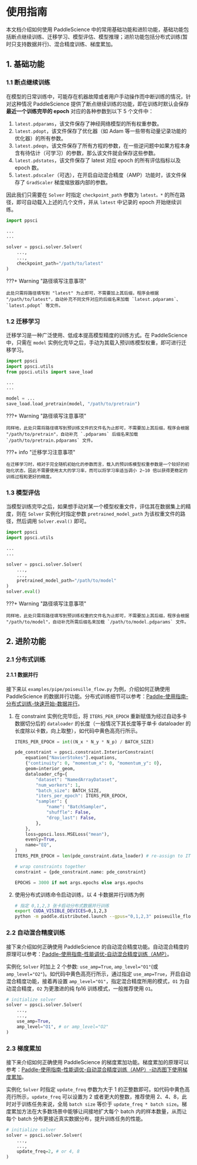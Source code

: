 # 使用指南

本文档介绍如何使用 PaddleScience 中的常用基础功能和进阶功能，基础功能包括断点继续训练、迁移学习、模型评估、模型推理；进阶功能包括分布式训练(暂时只支持数据并行)、混合精度训练、梯度累加。

## 1. 基础功能

### 1.1 断点继续训练

在模型的日常训练中，可能存在机器故障或者用户手动操作而中断训练的情况，针对这种情况 PaddleScience 提供了断点继续训练的功能，即在训练时默认会保存**最近一个训练完毕的 epoch** 对应的各种参数到以下 5 个文件中：

1. `latest.pdparams`，该文件保存了神经网络模型的所有权重参数。
2. `latest.pdopt`，该文件保存了优化器（如 Adam 等一些带有动量记录功能的优化器）的所有参数。
3. `latest.pdeqn`，该文件保存了所有方程的参数，在一些逆问题中如果方程本身含有待估计（可学习）的参数，那么该文件就会保存这些参数。
4. `latest.pdstates`，该文件保存了 latest 对应 epoch 的所有评估指标以及 epoch 数。
5. `latest.pdscaler`（可选），在开启自动混合精度（AMP）功能时，该文件保存了 `GradScaler` 梯度缩放器内部的参数。

因此我们只需要在 `Solver` 时指定 `checkpoint_path` 参数为 `latest。*` 的所在路径，即可自动载入上述的几个文件，并从 `latest` 中记录的 epoch 开始继续训练。

``` py hl_lines="9"
import ppsci

...
...

solver = ppsci.solver.Solver(
    ...,
    ...,
    checkpoint_path="/path/to/latest"
)
```

???+ Warning "路径填写注意事项"

    此处只需将路径填写到 "latest" 为止即可，不需要加上其后缀，程序会根据 "/path/to/latest"，自动补充不同文件对应的后缀名来加载 `latest.pdparams`、`latest.pdopt` 等文件。

### 1.2 迁移学习

迁移学习是一种广泛使用、低成本提高模型精度的训练方式。在 PaddleScience 中，只需在 `model` 实例化完毕之后，手动为其载入预训练模型权重，即可进行迁移学习。

``` py hl_lines="9"
import ppsci
import ppsci.utils
from ppsci.utils import save_load

...
...

model = ...
save_load.load_pretrain(model, "/path/to/pretrain")
```

???+ Warning "路径填写注意事项"

    同样地，此处只需将路径填写到预训练文件的文件名为止即可，不需要加上其后缀，程序会根据 "/path/to/pretrain"，自动补充 `.pdparams` 后缀名来加载 `/path/to/pretrain.pdparams` 文件。

???+ info "迁移学习注意事项"

    在迁移学习时，相对于完全随机初始化的参数而言，载入的预训练模型权重参数是一个较好的初始化状态，因此不需要使用太大的学习率，而可以将学习率适当调小 2~10 倍以获得更稳定的训练过程和更好的精度。

### 1.3 模型评估

当模型训练完毕之后，如果想手动对某一个模型权重文件，评估其在数据集上的精度，则在 `Solver` 实例化时指定参数 `pretrained_model_path` 为该权重文件的路径，然后调用 `Solver.eval()` 即可。

``` py hl_lines="10"
import ppsci
import ppsci.utils

...
...

solver = ppsci.solver.Solver(
    ...,
    ...,
    pretrained_model_path="/path/to/model"
)
solver.eval()
```

???+ Warning "路径填写注意事项"

    同样地，此处只需将路径填写到预训练权重的文件名为止即可，不需要加上其后缀，程序会根据 "/path/to/model"，自动补充所需后缀名来加载 `/path/to/model.pdparams` 文件。

## 2. 进阶功能

### 2.1 分布式训练

#### 2.1.1 数据并行

接下来以 `examples/pipe/poiseuille_flow.py` 为例，介绍如何正确使用 PaddleScience 的数据并行功能。分布式训练细节可以参考：[Paddle-使用指南-分布式训练-快速开始-数据并行](https://www.paddlepaddle.org.cn/documentation/docs/zh/develop/guides/06_distributed_training/cluster_quick_start_collective_cn.html)。

1. 在 constraint 实例化完毕后，将 `ITERS_PER_EPOCH` 重新赋值为经过自动多卡数据切分后的 `dataloader` 的长度（一般情况下其长度等于单卡 dataloader 的长度除以卡数，向上取整），如代码中黄色高亮行所示。

    ``` py linenums="146" title="examples/pipe/poiseuille_flow.py" hl_lines="22"
    ITERS_PER_EPOCH = int((N_x * N_y * N_p) / BATCH_SIZE)

    pde_constraint = ppsci.constraint.InteriorConstraint(
        equation["NavierStokes"].equations,
        {"continuity": 0, "momentum_x": 0, "momentum_y": 0},
        geom=interior_geom,
        dataloader_cfg={
            "dataset": "NamedArrayDataset",
            "num_workers": 1,
            "batch_size": BATCH_SIZE,
            "iters_per_epoch": ITERS_PER_EPOCH,
            "sampler": {
                "name": "BatchSampler",
                "shuffle": False,
                "drop_last": False,
            },
        },
        loss=ppsci.loss.MSELoss("mean"),
        evenly=True,
        name="EQ",
    )
    ITERS_PER_EPOCH = len(pde_constraint.data_loader) # re-assign to ITERS_PER_EPOCH

    # wrap constraints together
    constraint = {pde_constraint.name: pde_constraint}

    EPOCHS = 3000 if not args.epochs else args.epochs
    ```

2. 使用分布式训练命令启动训练，以 4 卡数据并行训练为例

    ``` sh
    # 指定 0,1,2,3 张卡启动分布式数据并行训练
    export CUDA_VISIBLE_DEVICES=0,1,2,3
    python -m paddle.distributed.launch --gpus="0,1,2,3" poiseuille_flow.py
    ```

<!-- #### 1.1.2 模型并行

TODO -->

### 2.2 自动混合精度训练

接下来介绍如何正确使用 PaddleScience 的自动混合精度功能。自动混合精度的原理可以参考：[Paddle-使用指南-性能调优-自动混合精度训练（AMP）](https://www.paddlepaddle.org.cn/documentation/docs/zh/develop/guides/performance_improving/amp_cn.html#amp)。

实例化 `Solver` 时加上 2 个参数: `use_amp=True`, `amp_level="O1"`(或`amp_level="O2"`)。如代码中黄色高亮行所示，通过指定 `use_amp=True`，开启自动混合精度功能，接着再设置 `amp_level="O1"`，指定混合精度所用的模式，`O1` 为自动混合精度，`O2` 为更激进的纯 fp16 训练模式，一般推荐使用 `O1`。

``` py linenums="1" hl_lines="5 6"
# initialize solver
solver = ppsci.solver.Solver(
    ...,
    ...,
    use_amp=True,
    amp_level="O1", # or amp_level="O2"
)
```

### 2.3 梯度累加

接下来介绍如何正确使用 PaddleScience 的梯度累加功能。梯度累加的原理可以参考：[Paddle-使用指南-性能调优-自动混合精度训练（AMP）-动态图下使用梯度累加](https://www.paddlepaddle.org.cn/documentation/docs/zh/develop/guides/performance_improving/amp_cn.html#dongtaituxiashiyongtiduleijia)。

实例化 `Solver` 时指定 `update_freq` 参数为大于 1 的正整数即可。如代码中黄色高亮行所示，`update_freq` 可以设置为 2 或者更大的整数，推荐使用 2、4、8，此时对于训练任务来说，全局 `batch size` 等价于 `update_freq * batch size`。梯度累加方法在大多数场景中能够让间接地扩大每个 batch 内的样本数量，从而让每个 batch 分布更接近真实数据分布，提升训练任务的性能。

``` py linenums="1" hl_lines="5"
# initialize solver
solver = ppsci.solver.Solver(
    ...,
    ...,
    update_freq=2, # or 4, 8
)
```
